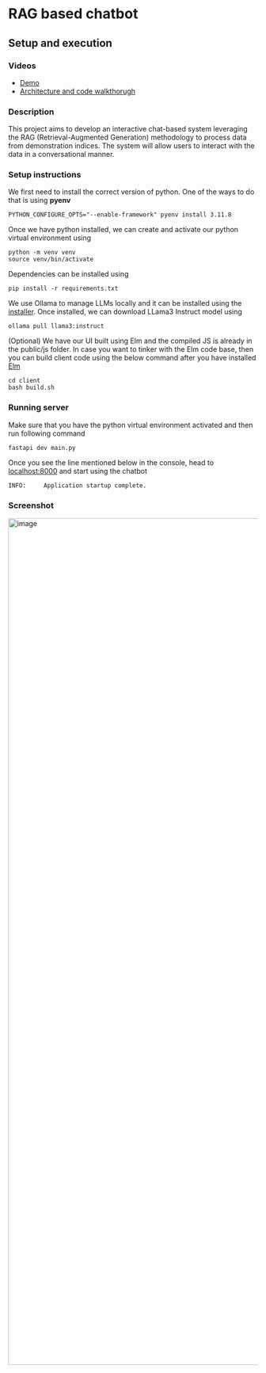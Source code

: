 # RAG based chatbot
## Setup and execution
### Videos
*  [Demo](https://www.youtube.com/watch?v=FSou2DPo714)
*  [Architecture and code walkthorugh](https://www.youtube.com/watch?v=x5BxEr4s5_E)

### Description
This project aims to develop an interactive chat-based system leveraging the RAG (Retrieval-Augmented Generation) methodology to process data from demonstration indices. The system will allow users to interact with the data in a conversational manner.

### Setup instructions
We first need to install the correct version of python. One of the ways to do that is using **pyenv**
```
PYTHON_CONFIGURE_OPTS="--enable-framework" pyenv install 3.11.8
```
Once we have python installed, we can create and activate our python virtual environment using
```
python -m venv venv
source venv/bin/activate
```
Dependencies can be installed using
```
pip install -r requirements.txt
```
We use Ollama to manage LLMs locally and it can be installed using the [installer](https://ollama.com/). Once installed, we can download LLama3 Instruct model using
```
ollama pull llama3:instruct
```
(Optional) We have our UI built using Elm and the compiled JS is already in the public/js folder. In case you want to tinker with the Elm code base, then you can build client code using the below command after you have installed [Elm](https://guide.elm-lang.org/install/elm.html)
```
cd client
bash build.sh
```
### Running server
Make sure that you have the python virtual environment activated and then run following command
```
fastapi dev main.py
```
Once you see the line mentioned below in the console, head to [localhost:8000](http://localhost:8000) and start using the chatbot
```
INFO:     Application startup complete.
```
### Screenshot
<img width="1710" alt="image" src="https://github.com/btofficiel/rag-bot/assets/23034603/8788036c-8440-4562-a508-1b73a0021a26">
